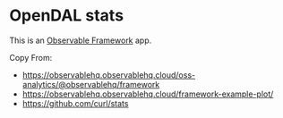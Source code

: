 # OpenDAL stats

This is an [Observable Framework](https://observablehq.com/framework/) app.

Copy From:
 - https://observablehq.observablehq.cloud/oss-analytics/@observablehq/framework
 - https://observablehq.observablehq.cloud/framework-example-plot/
 - https://github.com/curl/stats
